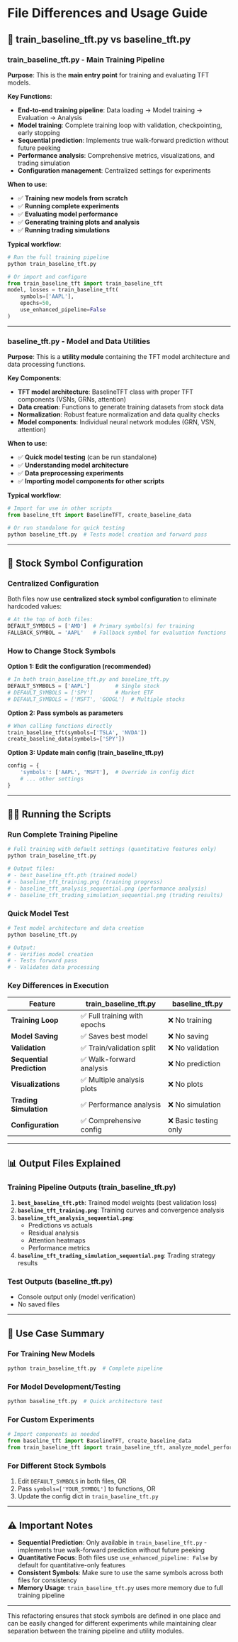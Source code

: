 # File Differences and Usage Guide

## 📁 train_baseline_tft.py vs baseline_tft.py

### **train_baseline_tft.py - Main Training Pipeline**

**Purpose**: This is the **main entry point** for training and evaluating TFT models.

**Key Functions**:

- **End-to-end training pipeline**: Data loading → Model training → Evaluation → Analysis
- **Model training**: Complete training loop with validation, checkpointing, early stopping
- **Sequential prediction**: Implements true walk-forward prediction without future peeking
- **Performance analysis**: Comprehensive metrics, visualizations, and trading simulation
- **Configuration management**: Centralized settings for experiments

**When to use**:

- ✅ **Training new models from scratch**
- ✅ **Running complete experiments**
- ✅ **Evaluating model performance**
- ✅ **Generating training plots and analysis**
- ✅ **Running trading simulations**

**Typical workflow**:

```python
# Run the full training pipeline
python train_baseline_tft.py

# Or import and configure
from train_baseline_tft import train_baseline_tft
model, losses = train_baseline_tft(
    symbols=['AAPL'],
    epochs=50,
    use_enhanced_pipeline=False
)
```

---

### **baseline_tft.py - Model and Data Utilities**

**Purpose**: This is a **utility module** containing the TFT model architecture and data processing functions.

**Key Components**:

- **TFT model architecture**: BaselineTFT class with proper TFT components (VSNs, GRNs, attention)
- **Data creation**: Functions to generate training datasets from stock data
- **Normalization**: Robust feature normalization and data quality checks
- **Model components**: Individual neural network modules (GRN, VSN, attention)

**When to use**:

- ✅ **Quick model testing** (can be run standalone)
- ✅ **Understanding model architecture**
- ✅ **Data preprocessing experiments**
- ✅ **Importing model components for other scripts**

**Typical workflow**:

```python
# Import for use in other scripts
from baseline_tft import BaselineTFT, create_baseline_data

# Or run standalone for quick testing
python baseline_tft.py  # Tests model creation and forward pass
```

---

## 🔧 Stock Symbol Configuration

### **Centralized Configuration**

Both files now use **centralized stock symbol configuration** to eliminate hardcoded values:

```python
# At the top of both files:
DEFAULT_SYMBOLS = ['AMD']  # Primary symbol(s) for training
FALLBACK_SYMBOL = 'AAPL'   # Fallback symbol for evaluation functions
```

### **How to Change Stock Symbols**

**Option 1: Edit the configuration (recommended)**

```python
# In both train_baseline_tft.py and baseline_tft.py
DEFAULT_SYMBOLS = ['AAPL']        # Single stock
# DEFAULT_SYMBOLS = ['SPY']       # Market ETF
# DEFAULT_SYMBOLS = ['MSFT', 'GOOGL']  # Multiple stocks
```

**Option 2: Pass symbols as parameters**

```python
# When calling functions directly
train_baseline_tft(symbols=['TSLA', 'NVDA'])
create_baseline_data(symbols=['SPY'])
```

**Option 3: Update main config (train_baseline_tft.py)**

```python
config = {
    'symbols': ['AAPL', 'MSFT'],  # Override in config dict
    # ... other settings
}
```

---

## 🏃‍♂️ Running the Scripts

### **Run Complete Training Pipeline**

```bash
# Full training with default settings (quantitative features only)
python train_baseline_tft.py

# Output files:
# - best_baseline_tft.pth (trained model)
# - baseline_tft_training.png (training progress)
# - baseline_tft_analysis_sequential.png (performance analysis)
# - baseline_tft_trading_simulation_sequential.png (trading results)
```

### **Quick Model Test**

```bash
# Test model architecture and data creation
python baseline_tft.py

# Output:
# - Verifies model creation
# - Tests forward pass
# - Validates data processing
```

### **Key Differences in Execution**

| Feature                   | train_baseline_tft.py        | baseline_tft.py       |
| ------------------------- | ---------------------------- | --------------------- |
| **Training Loop**         | ✅ Full training with epochs | ❌ No training        |
| **Model Saving**          | ✅ Saves best model          | ❌ No saving          |
| **Validation**            | ✅ Train/validation split    | ❌ No validation      |
| **Sequential Prediction** | ✅ Walk-forward analysis     | ❌ No prediction      |
| **Visualizations**        | ✅ Multiple analysis plots   | ❌ No plots           |
| **Trading Simulation**    | ✅ Performance analysis      | ❌ No simulation      |
| **Configuration**         | ✅ Comprehensive config      | ❌ Basic testing only |

---

## 📊 Output Files Explained

### **Training Pipeline Outputs (train_baseline_tft.py)**

1. **`best_baseline_tft.pth`**: Trained model weights (best validation loss)
2. **`baseline_tft_training.png`**: Training curves and convergence analysis
3. **`baseline_tft_analysis_sequential.png`**:
   - Predictions vs actuals
   - Residual analysis
   - Attention heatmaps
   - Performance metrics
4. **`baseline_tft_trading_simulation_sequential.png`**: Trading strategy results

### **Test Outputs (baseline_tft.py)**

- Console output only (model verification)
- No saved files

---

## 🎯 Use Case Summary

### **For Training New Models**

```bash
python train_baseline_tft.py  # Complete pipeline
```

### **For Model Development/Testing**

```bash
python baseline_tft.py  # Quick architecture test
```

### **For Custom Experiments**

```python
# Import components as needed
from baseline_tft import BaselineTFT, create_baseline_data
from train_baseline_tft import train_baseline_tft, analyze_model_performance
```

### **For Different Stock Symbols**

1. Edit `DEFAULT_SYMBOLS` in both files, OR
2. Pass `symbols=['YOUR_SYMBOL']` to functions, OR
3. Update the config dict in `train_baseline_tft.py`

---

## ⚠️ Important Notes

- **Sequential Prediction**: Only available in `train_baseline_tft.py` - implements true walk-forward prediction without future peeking
- **Quantitative Focus**: Both files use `use_enhanced_pipeline: False` by default for quantitative-only features
- **Consistent Symbols**: Make sure to use the same symbols across both files for consistency
- **Memory Usage**: `train_baseline_tft.py` uses more memory due to full training pipeline

---

This refactoring ensures that stock symbols are defined in one place and can be easily changed for different experiments while maintaining clear separation between the training pipeline and utility modules.
